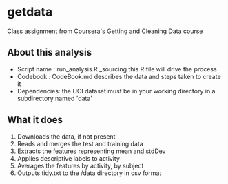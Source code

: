 # getdata
Class assignment from Coursera's Getting and Cleaning Data course

## About this analysis
* Script name : run_analysis.R _sourcing this R file will drive the process
* Codebook    : CodeBook.md describes the data and steps taken to create it
* Dependencies: the UCI dataset must be in your working directory in a subdirectory named 'data'

## What it does
 1. Downloads the data, if not present
 2. Reads and merges the test and training data
 3. Extracts the features representing mean and stdDev
 4. Applies descriptive labels to activity
 5. Averages the features by activity, by subject
 6. Outputs tidy.txt to the /data directory in csv format
